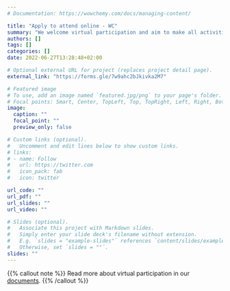 ```yaml
---
# Documentation: https://wowchemy.com/docs/managing-content/

title: "Apply to attend online - WC"
summary: "We welcome virtual participation and aim to make all activities accessible to remote participants. Submit posters, give lightning talks, join the conversations."
authors: []
tags: []
categories: []
date: 2022-06-27T13:28:48+02:00

# Optional external URL for project (replaces project detail page).
external_link: "https://forms.gle/7w9ahc2bJkivka2M7"

# Featured image
# To use, add an image named `featured.jpg/png` to your page's folder.
# Focal points: Smart, Center, TopLeft, Top, TopRight, Left, Right, BottomLeft, Bottom, BottomRight.
image:
  caption: ""
  focal_point: ""
  preview_only: false

# Custom links (optional).
#   Uncomment and edit lines below to show custom links.
# links:
# - name: Follow
#   url: https://twitter.com
#   icon_pack: fab
#   icon: twitter

url_code: ""
url_pdf: ""
url_slides: ""
url_video: ""

# Slides (optional).
#   Associate this project with Markdown slides.
#   Simply enter your slide deck's filename without extension.
#   E.g. `slides = "example-slides"` references `content/slides/example-slides.md`.
#   Otherwise, set `slides = ""`.
slides: ""
---
```


{{% callout note %}}
Read more about virtual participation in our [documents](docs/participation/).
{{% /callout %}}
